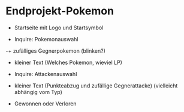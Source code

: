 # Endprojekt-Pokemon

+ Startseite mit Logo und Startsymbol

+ Inquire: Pokemonauswahl

-+ zufälliges Gegnerpokemon (blinken?)

+ kleiner Text (Welches Pokemon, wieviel LP)

+ Inquire: Attackenauswahl

+ kleiner Text (Punkteabzug und zufällige Gegnerattacke)
(vielleicht abhängig vom Typ)

+ Gewonnen oder Verloren

